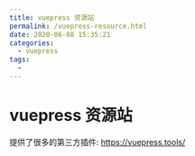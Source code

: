 ```yaml
---
title: vuepress 资源站
permalink: /vuepress-resource.html
date: 2020-06-08 15:35:21
categories:
  - vuepress
tags:
  -
---
```


# vuepress 资源站

提供了很多的第三方插件: https://vuepress.tools/
